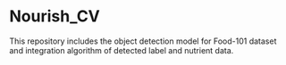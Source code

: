 # Nourish_CV
This repository includes the object detection model for Food-101 dataset and integration algorithm of detected label and nutrient data.
